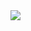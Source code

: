 <img src="https://substack-post-media.s3.amazonaws.com/public/images/35ae3f82-afa0-47b9-a2a0-58b6c6d8cfb1_1280x1476.gif">
